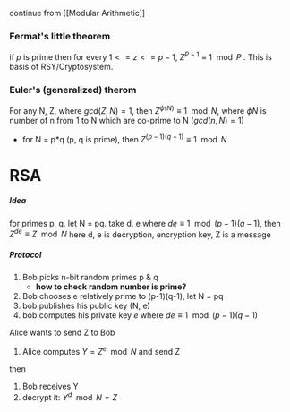 continue from [[Modular Arithmetic]]


### Fermat's little theorem

if $p$ is prime then for every $1 <= z <= p-1$, $Z^{P-1} \equiv 1 \mod P$ . This is basis of RSY/Cryptosystem. 

### Euler's (generalized) therom
For any N, Z, where $gcd(Z, N)=1$, then $Z^{\phi(N)}\equiv 1 \mod N$, where $\phi{N}$ is number of n from 1 to N which are co-prime to N ($gcd(n, N)=1$)
- for N = p*q (p, q is prime), then $Z^{(p-1)(q-1)}\equiv 1 \mod N$

# RSA
##### Idea
for primes p, q, let N = pq. take d, e where $de \equiv 1 \mod (p-1)(q-1)$, then $Z^{de} \equiv Z \mod N$
here d, e is decryption, encryption key, Z is a message

##### Protocol
1. Bob picks n-bit random primes p & q
	- **how to check random number is prime?**
2. Bob chooses e relatively prime to (p-1)(q-1), let N = pq
3. bob publishes his public key (N, e)
4. bob computes his private key $e$ where $de \equiv 1 \mod (p-1)(q-1)$

Alice wants to send Z to Bob
1. Alice computes $Y=Z^e \mod N$ and send Z

then
1. Bob receives Y
2. decrypt it: $Y^d \mod N = Z$